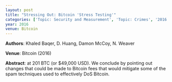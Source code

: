 ```yaml
---
layout: post
title: "Stressing Out: Bitcoin 'Stress Testing'"
categories: ['Topic: Security and Measurement', 'Topic: Crimes', '2016', 'Venue: Bitcoin']
year: 2016
venue: Bitcoin
---
```

**Authors**: Khaled Baqer, D. Huang, Damon McCoy, N. Weaver

**Venue**: Bitcoin (2016)

**Abstract**: at 201 BTC (or $49,000 USD). We conclude by pointing out changes that could be made to  Bitcoin  fees that would mitigate some of the spam techniques used to effectively DoS Bitcoin.
